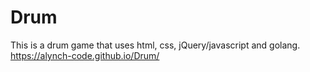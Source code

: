 # Drum

This is a drum game that uses html, css, jQuery/javascript and golang.
https://alynch-code.github.io/Drum/

